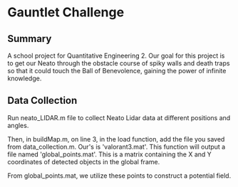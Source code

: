 # Gauntlet Challenge
## Summary
A school project for Quantitative Engineering 2. Our goal for this project is to get our Neato through the obstacle course of spiky walls and death traps so that it could touch the Ball of Benevolence, gaining the power of infinite knowledge. 

## Data Collection
Run neato_LIDAR.m file to collect Neato Lidar data at different
positions and angles. 

Then, in buildMap.m, on line 3, in the load function, add the file
you saved from data_collection.m. Our's is 'valorant3.mat'. This function will output a file named 'global_points.mat'. This is a matrix containing the X and Y coordinates of detected objects in the global frame.

From global_points.mat, we utilize these points to construct a potential field.

